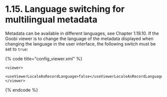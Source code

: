 # 1.15. Language switching for multilingual metadata

Metadata can be available in different languages, see Chapter 1.19.10. If the Goobi viewer is to change the language of the metadata displayed when changing the language in the user interface, the following switch must be set to `true`:

{% code title="config\_viewer.xml" %}
```markup
<viewer>
    <useViewerLocaleAsRecordLanguage>false</useViewerLocaleAsRecordLanguage>
</viewer>
```
{% endcode %}

